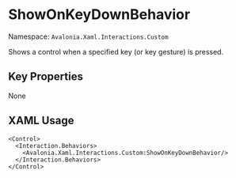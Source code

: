 # ShowOnKeyDownBehavior

Namespace: `Avalonia.Xaml.Interactions.Custom`

Shows a control when a specified key (or key gesture) is pressed.



## Key Properties
None

## XAML Usage
```xaml
<Control>
  <Interaction.Behaviors>
    <Avalonia.Xaml.Interactions.Custom:ShowOnKeyDownBehavior/>
  </Interaction.Behaviors>
</Control>
```
